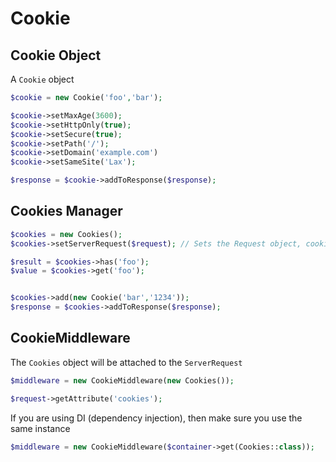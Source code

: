 # Cookie


## Cookie Object

A `Cookie` object

```php
$cookie = new Cookie('foo','bar');

$cookie->setMaxAge(3600);
$cookie->setHttpOnly(true);
$cookie->setSecure(true);
$cookie->setPath('/');
$cookie->setDomain('example.com')
$cookie->setSameSite('Lax');

$response = $cookie->addToResponse($response);
```

## Cookies Manager

```php
$cookies = new Cookies();
$cookies->setServerRequest($request); // Sets the Request object, cookies will be read from here

$result = $cookies->has('foo');
$value = $cookies->get('foo');


$cookies->add(new Cookie('bar','1234'));
$response = $cookies->addToResponse($response);
```

## CookieMiddleware

The `Cookies` object will be attached to the `ServerRequest`

```php
$middleware = new CookieMiddleware(new Cookies());

$request->getAttribute('cookies');
```

If you are using DI (dependency injection), then make sure you use the same instance

```php
$middleware = new CookieMiddleware($container->get(Cookies::class));
```